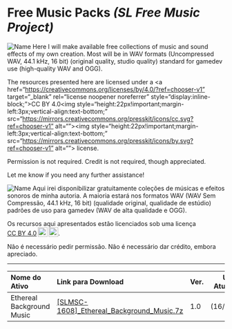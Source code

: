 # Free Music Packs _(SL Free Music Project)_

![Name](https://img.shields.io/badge/LANGUAGE-ENGLISH-blue)
Here I will make available free collections of music and sound effects of my own creation. Most will be in WAV formats (Uncompressed WAV, 44.1 kHz, 16 bit) (original quality, studio quality) standard for gamedev use (high-quality WAV and OGG).

The resources presented here are licensed under a <a href=“https://creativecommons.org/licenses/by/4.0/?ref=chooser-v1” target=“_blank” rel=“license noopener noreferrer” style=“display:inline-block;”>CC BY 4.0<img style=“height:22px!important;margin-left:3px;vertical-align:text-bottom;” src=“https://mirrors.creativecommons.org/presskit/icons/cc.svg?ref=chooser-v1” alt=“”></a><img style=“height:22px!important;margin-left:3px;vertical-align:text-bottom;” src=“https://mirrors.creativecommons.org/presskit/icons/by.svg?ref=chooser-v1” alt=“”> license.

Permission is not required. Credit is not required, though appreciated.

Let me know if you need any further assistance!

![Name](https://img.shields.io/badge/LANGUAGE-PORTUGUÊS-blue)
Aqui irei disponibilizar gratuitamente coleções de músicas e efeitos sonoros de minha autoria. A maioria estará nos formatos WAV (WAV Sem Compressão, 44.1 kHz, 16 bit) (qualidade original, qualidade de estúdio) padrões de uso para gamedev (WAV de alta qualidade e OGG).

Os recursos aqui apresentados estão licenciados sob uma licença <a href="https://creativecommons.org/licenses/by/4.0/?ref=chooser-v1" target="_blank" rel="license noopener noreferrer" style="display:inline-block;">CC BY 4.0<img style="height:22px!important;margin-left:3px;vertical-align:text-bottom;" src="https://mirrors.creativecommons.org/presskit/icons/cc.svg?ref=chooser-v1" alt=""></a><img style="height:22px!important;margin-left:3px;vertical-align:text-bottom;" src="https://mirrors.creativecommons.org/presskit/icons/by.svg?ref=chooser-v1" alt="">.

Não é necessário pedir permissão.
Não é necessário dar crédito, embora apreciado.

---------------------------
Nome do Ativo | Link para Download | Ver. | Última Atualização
| :-------- | :----- | ----- | ----- |
Ethereal Background Music | [[SLMSC-1608]_Ethereal_Background_Music.7z](http://example.com) | 1.0 | (16/08/2024)
